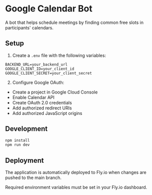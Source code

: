 # Google Calendar Bot

A bot that helps schedule meetings by finding common free slots in participants' calendars.

## Setup

1. Create a `.env` file with the following variables:
```env
BACKEND_URL=your_backend_url
GOOGLE_CLIENT_ID=your_client_id
GOOGLE_CLIENT_SECRET=your_client_secret
```

2. Configure Google OAuth:
- Create a project in Google Cloud Console
- Enable Calendar API
- Create OAuth 2.0 credentials
- Add authorized redirect URIs
- Add authorized JavaScript origins

## Development

```bash
npm install
npm run dev
```

## Deployment

The application is automatically deployed to Fly.io when changes are pushed to the main branch.

Required environment variables must be set in your Fly.io dashboard.
